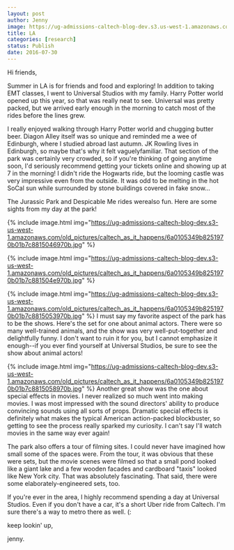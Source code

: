 ```yaml
---
layout: post
author: Jenny
image: https://ug-admissions-caltech-blog-dev.s3.us-west-1.amazonaws.com/old_pictures/6a0105349b8251970b01bb0924af70970d-500wi.jpg
title: LA
categories: [research]
status: Publish
date: 2016-07-30
---
```



Hi friends,

Summer in LA is for friends and food and exploring! In addition to taking EMT classes, I went to Universal Studios with my family. Harry Potter world opened up this year, so that was really neat to see. Universal was pretty packed, but we arrived early enough in the morning to catch most of the rides before the lines grew.

I really enjoyed walking through Harry Potter world and chugging butter beer. Diagon Alley itself was so unique and reminded me a wee of Edinburgh, where I studied abroad last autumn. JK Rowling lives in Edinburgh, so maybe that's why it felt vaguelyfamiliar. That section of the park was certainly very crowded, so if you're thinking of going anytime soon, I'd seriously recommend getting your tickets online and showing up at 7 in the morning! I didn't ride the Hogwarts ride, but the looming castle was very impressive even from the outside. It was odd to be melting in the hot SoCal sun while surrounded by stone buildings covered in fake snow...

The Jurassic Park and Despicable Me rides werealso fun. Here are some sights from my day at the park!

{% include image.html img="https://ug-admissions-caltech-blog-dev.s3-us-west-1.amazonaws.com/old_pictures/caltech_as_it_happens/6a0105349b8251970b01b7c8815046970b.jpg" %}


{% include image.html img="https://ug-admissions-caltech-blog-dev.s3-us-west-1.amazonaws.com/old_pictures/caltech_as_it_happens/6a0105349b8251970b01b7c881504e970b.jpg" %}


{% include image.html img="https://ug-admissions-caltech-blog-dev.s3-us-west-1.amazonaws.com/old_pictures/caltech_as_it_happens/6a0105349b8251970b01b7c8815053970b.jpg" %}
I must say my favorite aspect of the park has to be the shows. Here's the set for one about animal actors. There were so many well-trained animals, and the show was very well-put-together and delightfully funny. I don't want to ruin it for you, but I cannot emphasize it enough--if you ever find yourself at Universal Studios, be sure to see the show about animal actors!

{% include image.html img="https://ug-admissions-caltech-blog-dev.s3-us-west-1.amazonaws.com/old_pictures/caltech_as_it_happens/6a0105349b8251970b01b7c8815058970b.jpg" %}
Another great show was the one about special effects in movies. I never realized so much went into making movies. I was most impressed with the sound directors' ability to produce convincing sounds using all sorts of props. Dramatic special effects is definitely what makes the typical American action-packed blockbuster, so getting to see the process really sparked my curiosity. I can't say I'll watch movies in the same way ever again!

The park also offers a tour of filming sites. I could never have imagined how small some of the spaces were. From the tour, it was obvious that these were sets, but the movie scenes were filmed so that a small pond looked like a giant lake and a few wooden facades and cardboard "taxis" looked like New York city. That was absolutely fascinating. That said, there were some elaborately-engineered sets, too.

If you're ever in the area, I highly recommend spending a day at Universal Studios. Even if you don't have a car, it's a short Uber ride from Caltech. I'm sure there's a way to metro there as well. (:

keep lookin' up,

jenny.


